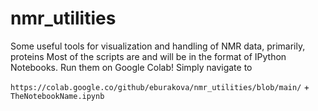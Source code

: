 # nmr_utilities
Some useful tools for visualization and handling of NMR data, primarily, proteins
Most of the scripts are and will be in the format of IPython Notebooks. Run them on Google Colab! Simply navigate to 

`https://colab.google.co/github/eburakova/nmr_utilities/blob/main/` + `TheNotebookName.ipynb` 
